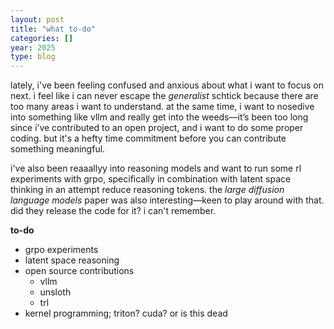```yaml
---
layout: post
title: "what to-do"
categories: []
year: 2025
type: blog
---
```


lately, i've been feeling confused and anxious about what i want to focus on next. i feel like i can never escape the *generalist* schtick because there are too many areas i want to understand. at the same time, i want to nosedive into something like vllm and really get into the weeds—it’s been too long since i’ve contributed to an open project, and i want to do some proper coding. but it's a hefty time commitment before you can contribute something meaningful. 

i've also been reaaallyy into reasoning models and want to run some rl experiments with grpo, specifically in combination with latent space thinking in an attempt reduce reasoning tokens. the *large diffusion language models* paper was also interesting—keen to play around with that. did they release the code for it? i can't remember.

**to-do**

- grpo experiments
- latent space reasoning
- open source contributions
  - vllm
  - unsloth
  - trl
- kernel programming; triton? cuda? or is this dead 

